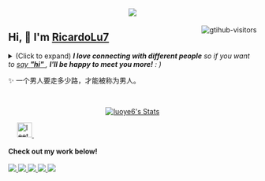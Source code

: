 <h1 align="center"> <a href="https://sunguoqi.com/"> <img src="https://readme-typing-svg.herokuapp.com/?lines=console.log(%22Hello%2C%20World!%22);欢迎来到RicardoLu7的github!&center=true&size=27"> </a> </h1>
<a href="https://github.com/RicardoLu7/computer-vision-in-action">
    <img align="right" src="https://komarev.com/ghpvc/?username=RicardoLu7&label=Visitors&color=red&style=flat&logo=github" alt="gtihub-visitors" />
</a>
 
## Hi, 👋  I'm <a href="https://github.com/RicardoLu7/">RicardoLu7</a>
 
<details><summary>(Click to expand) <em><b>I love connecting with different people</b> so if you want to <a href="https://luoye6.github.io/" >say <b>"hi" </b></a>, <b>I'll be happy to meet you more!</b> : )</em></summary>
 
<!--my introduction start-->
1) 勤奋
2) 快速学习者
3) 充满好奇
---
</details>
  
  ✨ 一个男人要走多少路，才能被称为男人。
 
 
<!--my introduction end -->
 
<br>
 
<p align="center">
  <a href="https://github.com/luoye6" class="rich-diff-level-one">
    <img src="https://github-readme-stats.vercel.app/api?username=luoye6&title_color=333&text_color=777" alt="luoye6's Stats" >
    <!-- &hide=issues
    <img src="https://github-readme-stats.vercel.app/api?username=luoye6&hide=issues&title_color=333&text_color=777" alt="luoye6's Stats" >
    -->
  </a>
</p>
 
<p align="center">
  <!-- <a href= "http://xxx.xiaobaitiao.club/project/weixin.png" target="_blank" alt="WeChat" title="WeChat">
    <img src="https://img.icons8.com/ios-filled/50/000000/weixing.png" width="28px"/>
  </a>
  &emsp; -->
 
  <!-- <a href="https://space.bilibili.com/259188222?spm_id_from=333.934.0.0" target="_blank" alt="Bilibili" title="Bilibili">
    <img src="https://user-images.githubusercontent.com/29084184/166415345-91925d37-c66f-448f-8d75-c8355fe0b692.png" width="30px"/>
  </a>
  &emsp; -->
  <!-- <a href= "https://luoye6.github.io/" target="_blank" alt="个人博客" title="个人博客">
    <img src="https://img1.baidu.com/it/u=975844215,1172636629&fm=253&fmt=auto?w=800&h=800" width="28px"/>
  </a> -->
  <!-- &emsp;
      <a href="https://blog.csdn.net/qq_67358181?type=blog" target="_blank" alt="CSDN" title="CSDN">
    <img src="https://img.icons8.com/material/48/000000/csdn.png" width="30px"/>
  </a> -->
  &emsp;
    <a href="https://leetcode.cn/u/eager-hellmanw6n/">
<img src="https://leetcode.com/favicon-32x32.png" alt="leetcode" width="30" height="30"/>
  </a>
    &emsp;
  <br><br>
  <strong>Check out my work below!</strong>
  <br><br>
  <a href="https://github.com/RicardoLu7">
    <img src="https://badges.strrl.dev/visits/RicardoLu7/RicardoLu7?style=flat-square&color=black&logo=github">
  </a>
  <a href="https://github.com/RicardoLu7">
    <img src="https://badges.strrl.dev/years/RicardoLu7?style=flat-square&color=black&logo=github">
  </a>
  <a href="https://github.com/RicardoLu7?tab=repositories">
    <img src="https://badges.strrl.dev/repos/RicardoLu7?style=flat-square&color=black&logo=github">
  </a>
  <a href="https://gist.github.com/lRicardoLu7">
    <img src="https://badges.strrl.dev/gists/RicardoLu7?style=flat-square&color=black&logo=github">
  </a>
  <a href="https://github.com/RicardoLu7">
    <img src="https://badges.strrl.dev/commits/monthly/RicardoLu7?style=flat-square&color=black&logo=github">
  </a>
</p>
 
<h2></h2>

